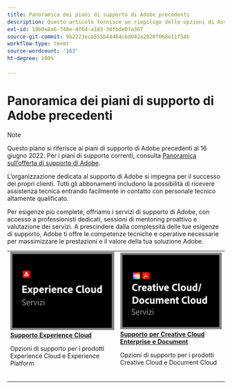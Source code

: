 ```yaml
---
title: Panoramica dei piani di supporto di Adobe precedenti
description: Questo articolo fornisce un riepilogo delle opzioni di Assistenza clienti per Adobe Experience Cloud, Adobe Document Cloud e Adobe Creative Cloud.
exl-id: 19b0e8a6-748e-4f6d-a183-30fbde07a367
source-git-commit: 9b2223eca555b44484cbd042a2020f068e11f54b
workflow-type: tm+mt
source-wordcount: '163'
ht-degree: 100%

---
```


# Panoramica dei piani di supporto di Adobe precedenti

>[!NOTE]
>
>Questo piano si riferisce ai piani di supporto di Adobe precedenti al 16 giugno 2022. Per i piani di supporto correnti, consulta [Panoramica sull’offerta di supporto di Adobe](overview.md).

L’organizzazione dedicata al supporto di Adobe si impegna per il successo dei propri clienti. Tutti gli abbonamenti includono la possibilità di ricevere assistenza tecnica entrando facilmente in contatto con personale tecnico altamente qualificato.

Per esigenze più complete, offriamo i servizi di supporto di Adobe, con accesso a professionisti dedicati, sessioni di mentoring proattivo e valutazione dei servizi. A prescindere dalla complessità delle tue esigenze di supporto, Adobe ti offre le competenze tecniche e operative necessarie per massimizzare le prestazioni e il valore della tua soluzione Adobe.

<table style="table-layout:fixed">
<tr>
  <td>
    <a href="dx-overview.md">
    <img alt="Supporto DX" src="assets/ECthumbnail.png"/>
    </a>
    <div>
    <a href="dx-overview.md"><strong>Supporto Experience Cloud</strong></a>
    </div>
    <p>Opzioni di supporto per i prodotti Experience Cloud e Experience Platform</p>
    <br>
  </td>
  <td>
    <a href="dme-overview.md">
      <img alt="Business" src="assets/CCDCThumbnail.png">
    </a>
    <div>
    <a href="dme-overview.md"><strong>Supporto per Creative Cloud Enterprise e Document</strong></a>
    </div>
    <p>Opzioni di supporto per i prodotti Creative Cloud e Document Cloud</p>
    <br>
  </td>
</tr>
</table>
